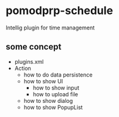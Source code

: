 # pomodprp-schedule
Intellig plugin for time management

## some concept
* plugins.xml
* Action
  * how to do data persistence
  * how to show UI
    * how to show input
    * how to upload file
  * how to show dialog
  * how to show PopupList

